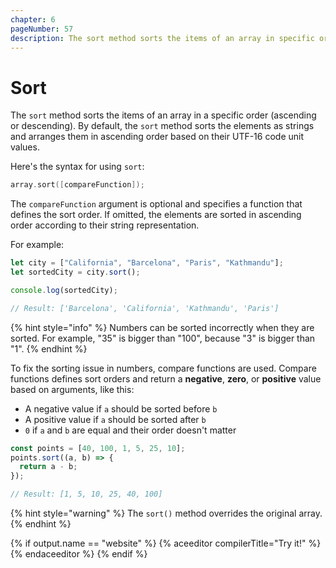 ```yaml
---
chapter: 6
pageNumber: 57
description: The sort method sorts the items of an array in specific order.  By default, it sorts the elements as strings and arranges them in ascending order based on their UTF-16 code unit values.
---
```


# Sort

The `sort` method sorts the items of an array in a specific order (ascending or descending). By default, the `sort` method sorts the elements as strings and arranges them in ascending order based on their UTF-16 code unit values.

Here's the syntax for using `sort`:

```c
array.sort([compareFunction]);
```

The `compareFunction` argument is optional and specifies a function that defines the sort order. If omitted, the elements are sorted in ascending order according to their string representation.

For example:

```javascript
let city = ["California", "Barcelona", "Paris", "Kathmandu"];
let sortedCity = city.sort();

console.log(sortedCity);

// Result: ['Barcelona', 'California', 'Kathmandu', 'Paris']
```

{% hint style="info" %}
Numbers can be sorted incorrectly when they are sorted. For example, "35" is bigger than "100", because "3" is bigger than "1".
{% endhint %}

To fix the sorting issue in numbers, compare functions are used. Compare functions defines sort orders and return a **negative**, **zero**, or **positive** value based on arguments, like this:

- A negative value if `a` should be sorted before `b`
- A positive value if `a` should be sorted after `b`
- `0` if `a` and `b` are equal and their order doesn't matter

```javascript
const points = [40, 100, 1, 5, 25, 10];
points.sort((a, b) => {
  return a - b;
});

// Result: [1, 5, 10, 25, 40, 100]
```

{% hint style="warning" %}
The `sort()` method overrides the original array.
{% endhint %}

{% if output.name == "website" %}
{% aceeditor compilerTitle="Try it!" %}
{% endaceeditor %}
{% endif %}
